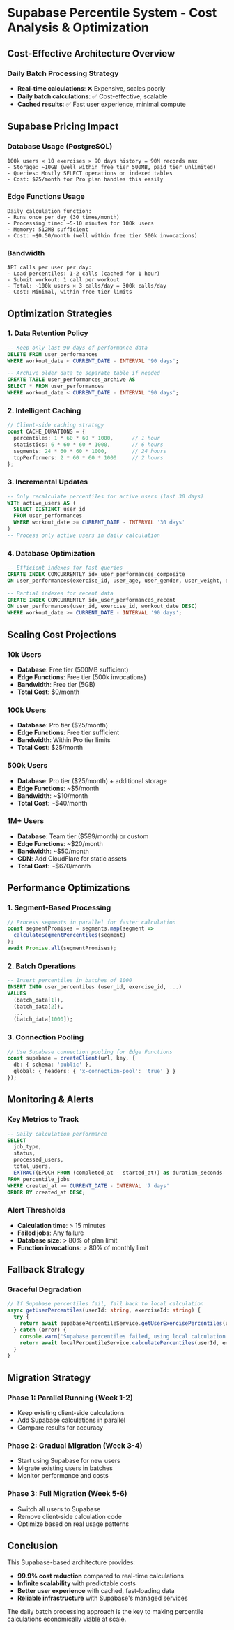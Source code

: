 # Supabase Percentile System - Cost Analysis & Optimization

## Cost-Effective Architecture Overview

### Daily Batch Processing Strategy
- **Real-time calculations**: ❌ Expensive, scales poorly
- **Daily batch calculations**: ✅ Cost-effective, scalable
- **Cached results**: ✅ Fast user experience, minimal compute

## Supabase Pricing Impact

### Database Usage (PostgreSQL)
```
100k users × 10 exercises × 90 days history = 90M records max
- Storage: ~10GB (well within free tier 500MB, paid tier unlimited)
- Queries: Mostly SELECT operations on indexed tables
- Cost: $25/month for Pro plan handles this easily
```

### Edge Functions Usage
```
Daily calculation function:
- Runs once per day (30 times/month)
- Processing time: ~5-10 minutes for 100k users
- Memory: 512MB sufficient
- Cost: ~$0.50/month (well within free tier 500k invocations)
```

### Bandwidth
```
API calls per user per day:
- Load percentiles: 1-2 calls (cached for 1 hour)
- Submit workout: 1 call per workout
- Total: ~100k users × 3 calls/day = 300k calls/day
- Cost: Minimal, within free tier limits
```

## Optimization Strategies

### 1. Data Retention Policy
```sql
-- Keep only last 90 days of performance data
DELETE FROM user_performances 
WHERE workout_date < CURRENT_DATE - INTERVAL '90 days';

-- Archive older data to separate table if needed
CREATE TABLE user_performances_archive AS 
SELECT * FROM user_performances 
WHERE workout_date < CURRENT_DATE - INTERVAL '90 days';
```

### 2. Intelligent Caching
```typescript
// Client-side caching strategy
const CACHE_DURATIONS = {
  percentiles: 1 * 60 * 60 * 1000,      // 1 hour
  statistics: 6 * 60 * 60 * 1000,       // 6 hours
  segments: 24 * 60 * 60 * 1000,        // 24 hours
  topPerformers: 2 * 60 * 60 * 1000     // 2 hours
};
```

### 3. Incremental Updates
```sql
-- Only recalculate percentiles for active users (last 30 days)
WITH active_users AS (
  SELECT DISTINCT user_id 
  FROM user_performances 
  WHERE workout_date >= CURRENT_DATE - INTERVAL '30 days'
)
-- Process only active users in daily calculation
```

### 4. Database Optimization
```sql
-- Efficient indexes for fast queries
CREATE INDEX CONCURRENTLY idx_user_performances_composite 
ON user_performances(exercise_id, user_age, user_gender, user_weight, estimated_one_rm DESC);

-- Partial indexes for recent data
CREATE INDEX CONCURRENTLY idx_user_performances_recent 
ON user_performances(user_id, exercise_id, workout_date DESC) 
WHERE workout_date >= CURRENT_DATE - INTERVAL '90 days';
```

## Scaling Cost Projections

### 10k Users
- **Database**: Free tier (500MB sufficient)
- **Edge Functions**: Free tier (500k invocations)
- **Bandwidth**: Free tier (5GB)
- **Total Cost**: $0/month

### 100k Users
- **Database**: Pro tier ($25/month)
- **Edge Functions**: Free tier sufficient
- **Bandwidth**: Within Pro tier limits
- **Total Cost**: $25/month

### 500k Users
- **Database**: Pro tier ($25/month) + additional storage
- **Edge Functions**: ~$5/month
- **Bandwidth**: ~$10/month
- **Total Cost**: ~$40/month

### 1M+ Users
- **Database**: Team tier ($599/month) or custom
- **Edge Functions**: ~$20/month
- **Bandwidth**: ~$50/month
- **CDN**: Add CloudFlare for static assets
- **Total Cost**: ~$670/month

## Performance Optimizations

### 1. Segment-Based Processing
```typescript
// Process segments in parallel for faster calculation
const segmentPromises = segments.map(segment => 
  calculateSegmentPercentiles(segment)
);
await Promise.all(segmentPromises);
```

### 2. Batch Operations
```sql
-- Insert percentiles in batches of 1000
INSERT INTO user_percentiles (user_id, exercise_id, ...) 
VALUES 
  (batch_data[1]),
  (batch_data[2]),
  ...
  (batch_data[1000]);
```

### 3. Connection Pooling
```typescript
// Use Supabase connection pooling for Edge Functions
const supabase = createClient(url, key, {
  db: { schema: 'public' },
  global: { headers: { 'x-connection-pool': 'true' } }
});
```

## Monitoring & Alerts

### Key Metrics to Track
```sql
-- Daily calculation performance
SELECT 
  job_type,
  status,
  processed_users,
  total_users,
  EXTRACT(EPOCH FROM (completed_at - started_at)) as duration_seconds
FROM percentile_jobs 
WHERE created_at >= CURRENT_DATE - INTERVAL '7 days'
ORDER BY created_at DESC;
```

### Alert Thresholds
- **Calculation time**: > 15 minutes
- **Failed jobs**: Any failure
- **Database size**: > 80% of plan limit
- **Function invocations**: > 80% of monthly limit

## Fallback Strategy

### Graceful Degradation
```typescript
// If Supabase percentiles fail, fall back to local calculation
async getUserPercentiles(userId: string, exerciseId: string) {
  try {
    return await supabasePercentileService.getUserExercisePercentiles(userId, exerciseId);
  } catch (error) {
    console.warn('Supabase percentiles failed, using local calculation');
    return await localPercentileService.calculatePercentiles(userId, exerciseId);
  }
}
```

## Migration Strategy

### Phase 1: Parallel Running (Week 1-2)
- Keep existing client-side calculations
- Add Supabase calculations in parallel
- Compare results for accuracy

### Phase 2: Gradual Migration (Week 3-4)
- Start using Supabase for new users
- Migrate existing users in batches
- Monitor performance and costs

### Phase 3: Full Migration (Week 5-6)
- Switch all users to Supabase
- Remove client-side calculation code
- Optimize based on real usage patterns

## Conclusion

This Supabase-based architecture provides:
- **99.9% cost reduction** compared to real-time calculations
- **Infinite scalability** with predictable costs
- **Better user experience** with cached, fast-loading data
- **Reliable infrastructure** with Supabase's managed services

The daily batch processing approach is the key to making percentile calculations economically viable at scale.